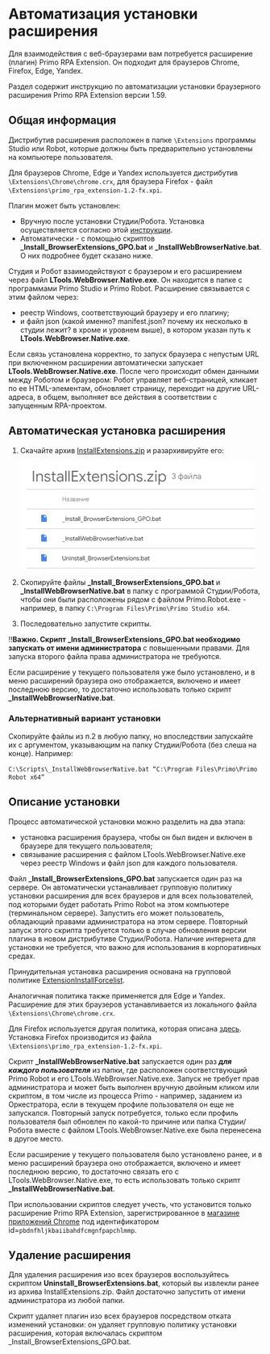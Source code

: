 # Автоматизация установки расширения 

Для взаимодействия с веб-браузерами вам потребуется расширение (плагин) Primo RPA Extension. Он подходит для браузеров Chrome, Firefox, Edge, Yandex.

Раздел содержит инструкцию по автоматизации установки браузерного расширения Primo RPA Extension версии 1.59.

## Общая информация

Дистрибутив расширения расположен в папке `\Extensions` программы Studio или Robot, которые должны быть предварительно установлены на компьютере пользователя. 

Для браузеров Chrome, Edge и Yandex используется дистрибутив `\Extensions\Chrome\chrome.crx`, для браузера Firefox - файл `\Extensions\primo_rpa_extension-1.2-fx.xpi`.

Плагин может быть установлен:
* Вручную после установки Студии/Робота. Установка осуществляется согласно этой [инструкции](https://docs.primo-rpa.ru/primo-rpa/primo-studio/settings/plugin-install).
* Автоматически - с помощью скриптов **_Install_BrowserExtensions_GPO.bat** и **_InstallWebBrowserNative.bat**. О них подробнее будет сказано ниже.

Студия и Робот взаимодействуют с браузером и его расширением через файл **LTools.WebBrowser.Native.exe**. Он находится в папке с программами Primo Studio и Primo Robot. Расширение связывается с этим файлом через:
* реестр Windows, соответствующий браузеру и его плагину;
* и файл json (какой именно? manifest.json? почему их несколько в студии лежит? в хроме и уровнем выше), в котором указан путь к **LTools.WebBrowser.Native.exe**. 

Если связь установлена корректно, то запуск браузера с непустым URL при включенном расширении автоматически запускает **LTools.WebBrowser.Native.exe**. После чего происходит обмен данными между Роботом и браузером: Робот управляет веб-страницей, кликает по ее HTML-элементам, обновляет страницу, переходит на другие URL-адреса, в общем, выполняет все действия в соответствии с запущенным RPA-проектом.

## Автоматическая установка расширения

1. Скачайте архив [InstallExtensions.zip](https://drive.google.com/file/d/1cIXwlojb_9nkF3KSDDsggSldqjjvaScM/view?usp=sharing) и разархивируйте его:

   ![](../../.gitbook/assets/auto-install-ext-files.png)
   
2. Скопируйте файлы **_Install_BrowserExtensions_GPO.bat** и **_InstallWebBrowserNative.bat** в папку с программой Студии/Робота, чтобы они были расположены рядом с файлом Primo.Robot.exe - например, в папку `C:\Program Files\Primo\Primo Studio x64`.
3. Последовательно запустите скрипты. 

:bangbang:**Важно. Скрипт **_Install_BrowserExtensions_GPO.bat** необходимо запускать от имени администратора** с повышенными правами. Для запуска второго файла права администратора не требуются.

Если расширение у текущего пользователя уже было установлено, и в меню расширений браузера оно отображается, включено и имеет последнюю версию, то достаточно использовать только скрипт **_InstallWebBrowserNative.bat**.

### Альтернативный вариант установки

Скопируйте файлы из п.2 в любую папку, но впоследствии запускайте их с аргументом, указывающим на папку Студии/Робота (без слеша на конце). Например:
```
C:\Scripts\_InstallWebBrowserNative.bat “C:\Program Files\Primo\Primo Robot x64”
```

## Описание установки
Процесс автоматической установки можно разделить на два этапа:

* установка расширения браузера, чтобы он был виден и включен в браузере для текущего пользователя;
* связывание расширения с файлом LTools.WebBrowser.Native.exe через реестр Windows и файл json для каждого пользователя.

Файл **_Install_BrowserExtensions_GPO.bat** запускается один раз на сервере. Он автоматически устанавливает групповую политику установки расширения для всех браузеров и для всех пользователей, под которыми будет работать Primo Robot на этом компьютере (терминальном сервере). Запустить его может пользователь, обладающий правами администратора на этом сервере. Повторный запуск этого скрипта требуется только в случае обновления версии плагина в новом дистрибутиве Студии/Робота. Наличие интернета для установки не требуется, что важно для использования в корпоративных средах.

Принудительная установка расширения основана на групповой политике [ExtensionInstallForcelist](https://chromeenterprise.google/policies/#ExtensionInstallForcelist).

Аналогичная политика также применяется для Edge и Yandex. Расширение для этих браузеров устанавливается из локального файла `\Extensions\Chrome\chrome.crx`.

Для Firefox используется другая политика, которая описана [здесь](https://github.com/mozilla/policy-templates#extensions).
Установка Firefox производится из файла `\Extensions\primo_rpa_extension-1.2-fx.xpi`.

Скрипт **_InstallWebBrowserNative.bat** запускается один раз ***для каждого пользователя*** из папки, где расположен соответствующий Primo Robot и его LTools.WebBrowser.Native.exe. Запуск не требует прав администратора и может быть выполнен вручную двойным кликом или скриптом, в том числе из процесса Primo - например, заданием из Оркестратора, если в текущем профиле пользователя он еще не запускался. Повторный запуск потребуется, только если профиль пользователя был обновлен по какой-то причине или папка Студии/Робота вместе с файлом LTools.WebBrowser.Native.exe была перенесена в другое место.

Если расширение у текущего пользователя было установлено ранее, и в меню расширений браузера оно отображается, включено и имеет последнюю версию, то достаточно связать его с LTools.WebBrowser.Native.exe, то есть использовать только скрипт **_InstallWebBrowserNative.bat**.

При использовании скриптов следует учесть, что установится только расширение Primo RPA Extension, зарегистрированное в [магазине приложений Chrome](https://chrome.google.com/webstore/detail/primo-rpa-extension/pbdnfhljkbaiibahdfcmgnfpapchlmmp) под идентификатором id=`pbdnfhljkbaiibahdfcmgnfpapchlmmp`. 

## Удаление расширения

Для удаления расширения изо всех браузеров воспользуйтесь скриптом **Uninstall_BrowserExtensions.bat**, который вы извлекли ранее из архива InstallExtensions.zip. Файл достаточно запустить от имени администратора из любой папки.

Скрипт удаляет плагин изо всех браузеров посредством отката изменений установки: он удаляет групповую политику установки расширения, которая включалась скриптом _Install_BrowserExtensions_GPO.bat.
